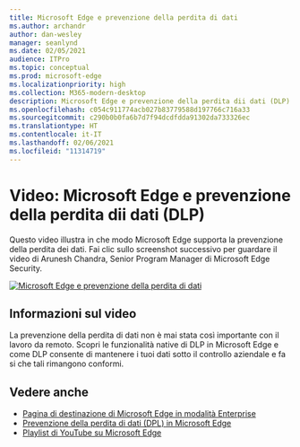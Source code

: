 ```yaml
---
title: Microsoft Edge e prevenzione della perdita di dati
ms.author: archandr
author: dan-wesley
manager: seanlynd
ms.date: 02/05/2021
audience: ITPro
ms.topic: conceptual
ms.prod: microsoft-edge
ms.localizationpriority: high
ms.collection: M365-modern-desktop
description: Microsoft Edge e prevenzione della perdita dii dati (DLP)
ms.openlocfilehash: c054c911774acb027b83779588d197766c716a33
ms.sourcegitcommit: c290b0b0fa6b7d7f94dcdfdda91302da733326ec
ms.translationtype: HT
ms.contentlocale: it-IT
ms.lasthandoff: 02/06/2021
ms.locfileid: "11314719"
---
```

# Video: Microsoft Edge e prevenzione della perdita dii dati (DLP)

Questo video illustra in che modo Microsoft Edge supporta la prevenzione della perdita dei dati. Fai clic sullo screenshot successivo per guardare il video di Arunesh Chandra, Senior Program Manager di Microsoft Edge Security.

[![ Microsoft Edge e prevenzione della perdita di dati](media/microsoft-edge-security-dlp/0.png)](http://www.youtube.com/watch?v=dLD04U9eTqg " Microsoft Edge and data loss prevention")

##  <a name="about-the-video"></a>Informazioni sul video

La prevenzione della perdita di dati non è mai stata così importante con il lavoro da remoto. Scopri le funzionalità native di DLP in Microsoft Edge e come DLP consente di mantenere i tuoi dati sotto il controllo aziendale e fa si che tali rimangono conformi.

##  <a name="see-also"></a>Vedere anche

- [Pagina di destinazione di Microsoft Edge in modalità Enterprise](https://aka.ms/EdgeEnterprise)
- [Prevenzione della perdita di dati (DPL) in Microsoft Edge](microsoft-edge-security-dlp.md)
- [Playlist di YouTube su Microsoft Edge](https://www.youtube.com/playlist?list=PLXtHYVsvn_b-uXh1tMeYpT-0iD8tD3tFy)
